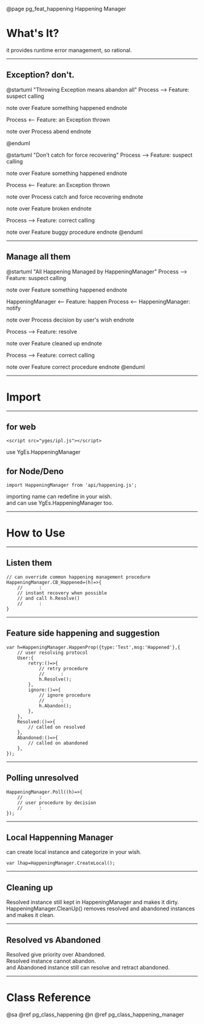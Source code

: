 ﻿@page pg_feat_happening Happening Manager

# What's It?

it provides runtime error management, so rational.  

-----
## Exception? don't.

@startuml "Throwing Exception means abandon all"
Process --> Feature: suspect calling

note over Feature
something happened
endnote

Process <-- Feature: an Exception thrown

note over Process
abend
endnote

@enduml

@startuml "Don't catch for force recovering"
Process --> Feature: suspect calling

note over Feature
something happened
endnote

Process <-- Feature: an Exception thrown

note over Process
catch and force recovering
endnote

note over Feature
broken
endnote

Process --> Feature: correct calling

note over Feature
buggy procedure
endnote
@enduml

-----
## Manage all them

@startuml "All Happening Managed by HappeningManager"
Process --> Feature: suspect calling

note over Feature
something happened
endnote

HappeningManager <-- Feature: happen
Process <-- HappeningManager: notify

note over Process
decision by user's wish
endnote

Process --> Feature: resolve

note over Feature
cleaned up
endnote

Process --> Feature: correct calling

note over Feature
correct procedure
endnote
@enduml

-----
# Import

-----
## for web

```
<script src="yges/ipl.js"></script>
```
use YgEs.HappeningManager

## for Node/Deno

```
import HappeningManager from 'api/happening.js';
```
importing name can redefine in your wish.  
and can use YgEs.HappeningManager too.  

-----
# How to Use

-----
## Listen them

```
// can override common happening management procedure 
HappeningManager.CB_Happened=(h)=>{
	//		: 
	// instant recovery when possible
	// and call h.Resolve()
	//		: 
}
```

-----
## Feature side happening and suggestion

```
var h=HappeningManager.HappenProp({type:'Test',msg:'Happened'},{
	// user resolving protocol 
	User:{
		retry:()=>{
			// retry procedure 
			//		:
			h.Resolve();
		},
		ignore:()=>{
			// ignore procedure 
			//		:
			h.Abandon();
		},
	},
	Resolved:()=>{
		// called on resolved 
	},
	Abandoned:()=>{
		// called on abandoned 
	},
});
```

-----
## Polling unresolved

```
HappeningManager.Poll((h)=>{
	//		: 
	// user procedure by decision
	//		: 
});
```

-----
## Local Happenning Manager

can create local instance and categorize in your wish.

```
var lhap=HappeningManager.CreateLocal();
```

-----
## Cleaning up

Resolved instance still kept in HappeningManager and makes it dirty.  
HappeningManager.CleanUp() removes resolved and abandoned instances
and makes it clean.  


-----
## Resolved vs Abandoned 

Resolved give priority over Abandoned.  
Resolved instance cannot abandon.  
and Abandoned instance still can resolve and retract abandoned.  


-----
# Class Reference

@sa @ref pg_class_happening @n
	@ref pg_class_happening_manager
